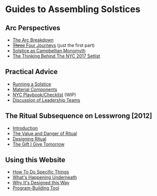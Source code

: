 # Guides to Assembling Solstices

## Arc Perspectives
* [The Arc Breakdown](http://secularsolstice.com/the-arc-breakdown/)
* [~~Three~~ Four Journeys](http://secularsolstice.com/musical-arcs-and-goals/) (just the first part)
* [Solstice as Campbellian Monomyth](http://secularsolstice.com/a-campbellian-perspective-on-solstice/)
* [The Thinking Behind The NYC 2017 Setlist](http://secularsolstice.com/the-thinking-behind-the-nyc-2017-setlist/)

## Practical Advice

* [Running a Solstice](http://secularsolstice.com/running-brighter-than-today/)
* [Material Components](http://secularsolstice.com/material-components/)
* [NYC Playbook/Checklist](https://docs.google.com/document/d/1yzDMuEmNvFXQbR2_KCuwntXxs97K1XtGTIyA8eG_zx0/edit#) (WIP)
* [Discussion of Leadership Teams](https://www.facebook.com/daniel.speyer/posts/10209881322668426)

## The Ritual Subsequence on Lesswrong [2012]

* [Introduction](http://lesswrong.com/lw/8x5/ritual_report_nyc_less_wrong_solstice_celebration/)
* [The Value and Danger of Ritual](http://lesswrong.com/lw/93l/the_value_and_danger_of_ritual/)
* [Designing Ritual](http://lesswrong.com/lw/9aw/designing_ritual/)
* [The Gift I Give Tomorrow](http://lesswrong.com/lw/9bb/the_gift_i_give_tomorrow/)

## Using this Website

* [How To Do Specific Things](How_To_Do_Things.html)
* [What's Happening Underneath](What_Is_Happening_Underneath.html)
* [Why It's Designed this Way](https://secularsolstice.com/solstice-resource-repository/)
* [Program-Building Tool](../list_building.html)